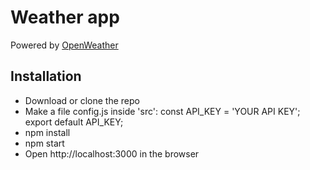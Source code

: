 # Weather app

Powered by [OpenWeather](https://openweathermap.org/api)

## Installation

- Download or clone the repo
- Make a file config.js inside 'src':
    const API_KEY = 'YOUR API KEY';
    export default API_KEY;
- npm install
- npm start
- Open http://localhost:3000 in the browser